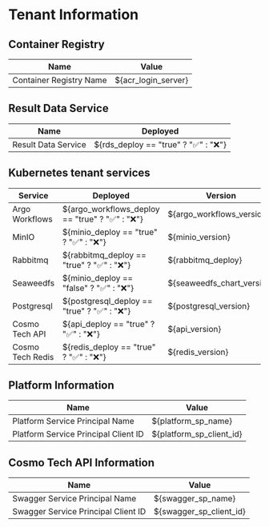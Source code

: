 # Tenant Information

## Container Registry

Name  | Value
------- | --------
Container Registry Name | ${acr_login_server}

## Result Data Service

Name  | Deployed
------- | --------
Result Data Service | ${rds_deploy == "true" ? "✅" : "❌"}

## Kubernetes tenant services

Service  | Deployed | Version | URL
------- | -------- | -------- | --------
Argo Workflows | ${argo_workflows_deploy == "true" ? "✅" : "❌"} | ${argo_workflows_version} | N/A
MinIO | ${minio_deploy == "true" ? "✅" : "❌"} | ${minio_version} | N/A
Rabbitmq | ${rabbitmq_deploy == "true" ? "✅" : "❌"} | ${rabbitmq_deploy} | N/A
Seaweedfs | ${minio_deploy == "false" ? "✅" : "❌"} | ${seaweedfs_chart_version} | N/A
Postgresql | ${postgresql_deploy == "true" ? "✅" : "❌"} | ${postgresql_version} | N/A
Cosmo Tech API | ${api_deploy == "true" ? "✅" : "❌"} | ${api_version} | ${api_url}
Cosmo Tech Redis | ${redis_deploy == "true" ? "✅" : "❌"} | ${redis_version} | N/A

## Platform Information

Name  | Value
------- | --------
Platform Service Principal Name | ${platform_sp_name}
Platform Service Principal Client ID | ${platform_sp_client_id}

## Cosmo Tech API Information

Name  | Value
------- | --------
Swagger Service Principal Name | ${swagger_sp_name}
Swagger Service Principal Client ID | ${swagger_sp_client_id}
